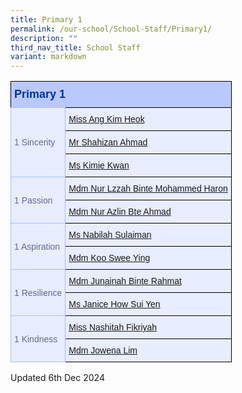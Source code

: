 ```yaml
---
title: Primary 1
permalink: /our-school/School-Staff/Primary1/
description: ""
third_nav_title: School Staff
variant: markdown
---
```

<style type="text/css">
.tg  {border-collapse:collapse;border-color:#aabcfe;border-spacing:0;}
.tg td{background-color:#e8edff;border-color:#aabcfe;border-style:solid;border-width:1px;color:#669;
  font-family:Arial, sans-serif;font-size:14px;overflow:hidden;padding:10px 5px;word-break:normal;}
.tg th{background-color:#b9c9fe;border-color:#aabcfe;border-style:solid;border-width:1px;color:#039;
  font-family:Arial, sans-serif;font-size:14px;font-weight:normal;overflow:hidden;padding:10px 5px;word-break:normal;}
.tg .tg-18eh{border-color:#000000;font-size:18px;font-weight:bold;text-align:center;vertical-align:middle}
.tg .tg-s25z{border-color:#000000;font-size:18px;text-align:left;vertical-align:top}
.tg .tg-73oq{border-color:#000000;text-align:left;vertical-align:top}
</style>

<table class="tg"><tbody>
<tr><th class="tg-s25z" rowspan="1" colspan="2"><b>Primary 1</b></th></tr>
<tr></tr><tr><td rowspan="3" colspan="1">1 Sincerity</td>
<td class="tg-73oq" rowspan="“1”" colspan="“1”"><a href="mailto:ang_kim_heok@schools.gov.sg" rel="noopener noreferrer nofollow" target="_blank">Miss Ang Kim Heok</a></td></tr>
<tr><td class="tg-73oq" rowspan="“1”" colspan="“1”"><a href="mailto:shahizan_b_ahmad@schools.gov.sg" rel="noopener noreferrer nofollow" target="_blank">Mr Shahizan Ahmad</a></td></tr>
<tr><td class="tg-73oq" rowspan="“1”" colspan="“1”"><a href="mailto:kimie_kwan@schools.gov.sg" rel="noopener noreferrer nofollow" target="_blank">Ms Kimie Kwan</a></td></tr>
<tr><td rowspan="2" colspan="1">1 Passion</td>
<td class="tg-73oq" rowspan="“1”" colspan="“1”"><a href="mailto:xxxxxx@schools.gov.sg" rel="noopener noreferrer nofollow" target="_blank">Mdm Nur Lzzah Binte Mohammed Haron</a></td></tr>
<tr><td class="tg-73oq" rowspan="“1”" colspan="“1”"><a href="mailto:nur_azlin_ahmad@schools.gov.sg" rel="noopener noreferrer nofollow" target="_blank">Mdm Nur Azlin Bte Ahmad</a></td></tr>
<tr><td rowspan="2" colspan="1">1 Aspiration</td>
<td class="tg-73oq" rowspan="“1”" colspan="“1”"><a href="mailto:nabilah_sulaiman@schools.gov.sg" rel="noopener noreferrer nofollow" target="_blank">Ms Nabilah Sulaiman</a></td></tr>
<tr><td class="tg-73oq" rowspan="“1”" colspan="“1”"><a href="mailto:koo_swee_ying@schools.gov.sg" rel="noopener noreferrer nofollow" target="_blank">Mdm Koo Swee Ying</a></td></tr>
<tr><td rowspan="2" colspan="1">1 Resilience</td>
<td class="tg-73oq" rowspan="“1”" colspan="“1”"><a href="mailto:junainah_rahmat@schools.gov.sg" rel="noopener noreferrer nofollow" target="_blank">Mdm Junainah Binte Rahmat</a></td></tr>
<tr><td class="tg-73oq" rowspan="“1”" colspan="“1”"><a href="mailto:janice_how_sui_yen@schools.gov.sg" rel="noopener noreferrer nofollow" target="_blank">Ms Janice How Sui Yen</a></td></tr>
<tr><td rowspan="2" colspan="1">1 Kindness</td>
<td class="tg-73oq" rowspan="“1”" colspan="“1”"><a href="mailto:nashitah_fikriyah_sabari@schools.gov.sg" rel="noopener noreferrer nofollow" target="_blank">Miss Nashitah Fikriyah</a></td></tr>
<tr><td class="tg-73oq" rowspan="“1”" colspan="“1”"><a href="mailto:jowena_lim_lifen@schools.gov.sg" rel="noopener noreferrer nofollow" target="_blank">Mdm Jowena Lim</a></td></tr>
</tbody></table>

Updated 6th Dec 2024